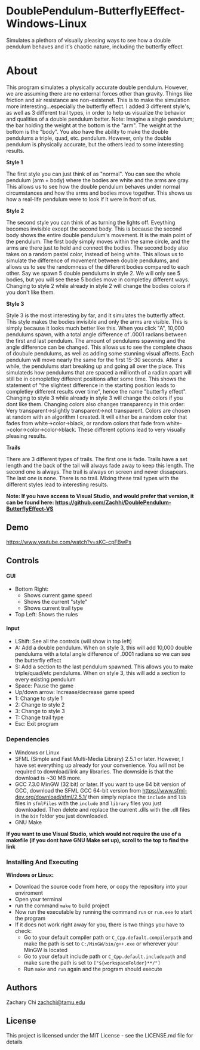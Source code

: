 # DoublePendulum-ButterflyEEffect-Windows-Linux
Simulates a plethora of visually pleasing ways to see how a double pendulum behaves and it's chaotic nature, including the butterfly effect.

# About
This program simulates a physically accurate double pendulum. However, we are assuming there are no external forces other than gravity. Things like friction and air resistance are non-existenet. This is to make the simulation more interesting...especially the butterfly effect. I added 3 different style's, as well as 3 different trail types, in order to help us visualize the behavior and qualities of a double pendulum better. Note: Imagine a single pendulum; the bar holding the weight at the bottom is the "arm". The weight at the bottom is the "body". You also have the ability to make the double pendulums a triple, quad, etc. pendulum. However, only the double pendulum is physically accurate, but the others lead to some interesting results.

**Style 1**

The first style you can just think of as "normal". You can see the whole pendulum (arm + body) where the bodies are white and the arms are gray. This allows us to see how the double pendulum behaves under normal circumstances and how the arms and bodies move together. This shows us how a real-life pendulum were to look if it were in front of us.

**Style 2**

The second style you can think of as turning the lights off. Eveything becomes invisible except the second body. This is because the second body shows the entire double pendulum's movement. It is the main point of the pendulum. The first body simply moves within the same circle, and the arms are there just to hold and connect the bodies. The second body also takes on a random pastel color, instead of being white. This allows us to simulate the difference of movement between double pendulums, and allows us to see the randomness of the different bodies compared to each other. Say we spawn 5 double pendulums in style 2. We will only see 5 bodies, but you will see these 5 bodies move in completley different ways. Changing to style 2 while already in style 2 will change the bodies colors if you don't like them.

**Style 3**

Style 3 is the most interesting by far, and it simulates the butterfly affect. This style makes the bodies invisible and only the arms are visible. This is simply because it looks much better like this. When you click "A", 10,000 pendulums spawn, with a total angle difference of .0001 radians between the first and last pendulum. The amount of pendulums spawning and the angle difference can be changed. This allows us to see the complete chaos of doubule pendulums, as well as adding some stunning visual affects. Each pendulum will move nearly the same for the first 15-30 seconds. After a while, the pendulums start breaking up and going all over the place. This simulateds how pendulums that are spaced a millionth of a radian apart  will still be in comopletley different positions after some time. This shows the statement of "the slightest difference in the starting position leads to completley different results over time", hence the name "butterfly effect". Changing to style 3 while already in style 3 will change the colors if you dont like them. Changing colors also changes transparency in this order: Very transparent->slightly transparent->not transparent. Colors are chosen at random with an algorithm I created. It will either be a random color that fades from white->color->black, or random colors that fade from white->color->color->color->black. These different options lead to very visually pleasing results.

**Trails**

There are 3 different types of trails. The first one is fade. Trails have a set length and the back of the tail will always fade away to keep this length. The second one is always. The trail is always on screen and never dissapears. The last one is none. There is no trail. Mixing these trail types with the different styles lead to interesting results.

**Note: If you have access to Visual Studio, and would prefer that version, it can be found here: https://github.com/Zachhi/DoublePendulum-ButterflyEffect-VS**

## Demo

https://www.youtube.com/watch?v=sKC-cpFBwPs

## Controls

#### GUI
* Bottom Right:
  * Shows current game speed
  * Shows the current "style"
  * Shows current trail type
* Top Left: Shows the rules

#### Input
* LShift: See all the controls (will show in top left)
* A: Add a double pendulum. When on style 3, this will add 10,000 double pendulums with a total angle difference of .0001 radians so we can see the butterfly effect
* S: Add a section to the last pendulum spawned. This allows you to make triple/quad/etc pendulums. When on style 3, this will add a section to every existing pendulum
* Space: Pause the game
* Up/down arrow: Increase/decrease game speed
* 1: Change to style 1
* 2: Change to style 2
* 3: Change to style 3
* T: Change trail type
* Esc: Exit program


### Dependencies

* Windows or Linux
* SFML (Simple and Fast Multi-Media Library) 2.5.1 or later. However, I have set everything up already for your convenience. You will not be required to download/link any libraries. The downside is that the download is ~30 MB more.
* GCC 7.3.0 MinGW (32 bit) or later. If you want to use 64 bit version of GCC, download the SFML GCC 64-bit version from https://www.sfml-dev.org/download/sfml/2.5.1/ then simply replace the `include` and `lib` files in `sfmlFiles` with the `include` and `library` files you just downloaded. Then delete and replace the current .dlls with the .dll files in the `bin` folder you just downloaded.
* GNU Make 

**If you want to use Visual Studio, which would not require the use of a makefile (if you dont have GNU Make set up), scroll to the top to find the link**

### Installing And Executing

**Windows or Linux:**
* Download the source code from here, or copy the repository into your enviroment
* Open your terminal
* run the command `make` to build project
* Now run the executable by running the command `run` or `run.exe` to start the program
* If it does not work right away for you, there is two things you have to check:
  * Go to your default compiler path or `C_Cpp.default.compilerpath` and make the path is set to `C:/MinGW/bin/g++.exe` or wherever your MinGW is located
  * Go to your default include path or `C_Cpp.default.includepath` and make sure the path is set to `["${workspaceFolder}**/"]`
  * Run `make` and `run` again and the program should execute

## Authors

Zachary Chi
zachchi@tamu.edu

## License

This project is licensed under the MIT License - see the LICENSE.md file for details
